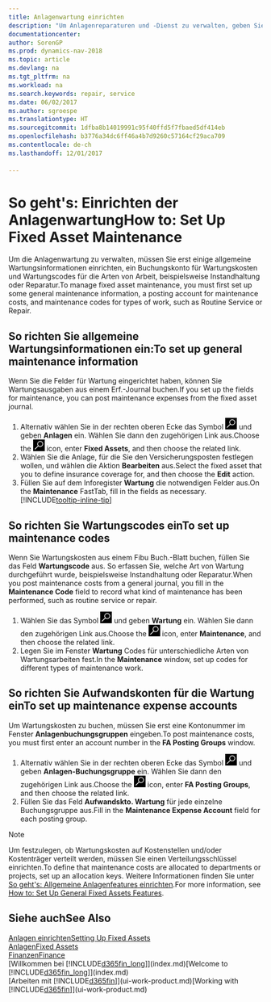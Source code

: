 ```yaml
---
title: Anlagenwartung einrichten
description: "Um Anlagenreparaturen und -Dienst zu verwalten, geben Sie allgemeine Wartungsinformationen, Codes für die Art der Arbeit und eine Buchung für Kosten an."
documentationcenter: 
author: SorenGP
ms.prod: dynamics-nav-2018
ms.topic: article
ms.devlang: na
ms.tgt_pltfrm: na
ms.workload: na
ms.search.keywords: repair, service
ms.date: 06/02/2017
ms.author: sgroespe
ms.translationtype: HT
ms.sourcegitcommit: 1dfba8b14019991c95f40ffd5f7fbaed5df414eb
ms.openlocfilehash: b3776a34dc6ff46a4b7d9260c57164cf29aca709
ms.contentlocale: de-ch
ms.lasthandoff: 12/01/2017

---
```

# <a name="how-to-set-up-fixed-asset-maintenance"></a><span data-ttu-id="1e893-103">So geht's: Einrichten der Anlagenwartung</span><span class="sxs-lookup"><span data-stu-id="1e893-103">How to: Set Up Fixed Asset Maintenance</span></span>
<span data-ttu-id="1e893-104">Um die Anlagenwartung zu verwalten, müssen Sie erst einige allgemeine Wartungsinformationen einrichten, ein Buchungskonto für Wartungskosten und Wartungscodes für die Arten von Arbeit, beispielsweise Instandhaltung oder Reparatur.</span><span class="sxs-lookup"><span data-stu-id="1e893-104">To manage fixed asset maintenance, you must first set up some general maintenance information, a posting account for maintenance costs, and maintenance codes for types of work, such as Routine Service or Repair.</span></span>

## <a name="to-set-up-general-maintenance-information"></a><span data-ttu-id="1e893-105">So richten Sie allgemeine Wartungsinformationen ein:</span><span class="sxs-lookup"><span data-stu-id="1e893-105">To set up general maintenance information</span></span>
<span data-ttu-id="1e893-106">Wenn Sie die Felder für Wartung eingerichtet haben, können Sie Wartungsausgaben aus einem Erf.-Journal buchen.</span><span class="sxs-lookup"><span data-stu-id="1e893-106">If you set up the fields for maintenance, you can post maintenance expenses from the fixed asset journal.</span></span>

1. <span data-ttu-id="1e893-107">Alternativ wählen Sie in der rechten oberen Ecke das Symbol ![Nach Seite oder Bericht suchen](media/ui-search/search_small.png "Nach Seite oder Bericht suchen") und geben **Anlagen** ein. Wählen Sie dann den zugehörigen Link aus.</span><span class="sxs-lookup"><span data-stu-id="1e893-107">Choose the ![Search for Page or Report](media/ui-search/search_small.png "Search for Page or Report icon") icon, enter **Fixed Assets**, and then choose the related link.</span></span>
2. <span data-ttu-id="1e893-108">Wählen Sie die Anlage, für die Sie den Versicherungsposten festlegen wollen, und wählen die Aktion **Bearbeiten** aus.</span><span class="sxs-lookup"><span data-stu-id="1e893-108">Select the fixed asset that you to define insurance coverage for, and then choose the **Edit** action.</span></span>
3. <span data-ttu-id="1e893-109">Füllen Sie auf dem Inforegister **Wartung** die notwendigen Felder aus.</span><span class="sxs-lookup"><span data-stu-id="1e893-109">On the **Maintenance** FastTab, fill in the fields as necessary.</span></span> [!INCLUDE[tooltip-inline-tip](includes/tooltip-inline-tip_md.md)]

## <a name="to-set-up-maintenance-codes"></a><span data-ttu-id="1e893-110">So richten Sie Wartungscodes ein</span><span class="sxs-lookup"><span data-stu-id="1e893-110">To set up maintenance codes</span></span>
<span data-ttu-id="1e893-111">Wenn Sie Wartungskosten aus einem Fibu Buch.-Blatt buchen, füllen Sie das Feld **Wartungscode** aus. So erfassen Sie, welche Art von Wartung durchgeführt wurde, beispielsweise Instandhaltung oder Reparatur.</span><span class="sxs-lookup"><span data-stu-id="1e893-111">When you post maintenance costs from a general journal, you fill in the **Maintenance Code** field to record what kind of maintenance has been performed, such as routine service or repair.</span></span>

1. <span data-ttu-id="1e893-112">Wählen Sie das Symbol ![Nach Seite oder Bericht suchen](media/ui-search/search_small.png "Nach Seite oder Bericht suchen") und geben **Wartung** ein. Wählen Sie dann den zugehörigen Link aus.</span><span class="sxs-lookup"><span data-stu-id="1e893-112">Choose the ![Search for Page or Report](media/ui-search/search_small.png "Search for Page or Report icon") icon, enter **Maintenance**, and then choose the related link.</span></span>
2. <span data-ttu-id="1e893-113">Legen Sie im Fenster **Wartung** Codes für unterschiedliche Arten von Wartungsarbeiten fest.</span><span class="sxs-lookup"><span data-stu-id="1e893-113">In the **Maintenance** window, set up codes for different types of maintenance work.</span></span>

## <a name="to-set-up-maintenance-expense-accounts"></a><span data-ttu-id="1e893-114">So richten Sie Aufwandskonten für die Wartung ein</span><span class="sxs-lookup"><span data-stu-id="1e893-114">To set up maintenance expense accounts</span></span>
<span data-ttu-id="1e893-115">Um Wartungskosten zu buchen, müssen Sie erst eine Kontonummer im Fenster **Anlagenbuchungsgruppen** eingeben.</span><span class="sxs-lookup"><span data-stu-id="1e893-115">To post maintenance costs, you must first enter an account number in the **FA Posting Groups** window.</span></span>

1. <span data-ttu-id="1e893-116">Alternativ wählen Sie in der rechten oberen Ecke das Symbol ![Nach Seite oder Bericht suchen](media/ui-search/search_small.png "Nach Seite oder Bericht suchen") und geben **Anlagen-Buchungsgruppe** ein. Wählen Sie dann den zugehörigen Link aus.</span><span class="sxs-lookup"><span data-stu-id="1e893-116">Choose the ![Search for Page or Report](media/ui-search/search_small.png "Search for Page or Report icon") icon, enter **FA Posting Groups**, and then choose the related link.</span></span>
2. <span data-ttu-id="1e893-117">Füllen Sie das Feld **Aufwandskto. Wartung** für jede einzelne Buchungsgruppe aus.</span><span class="sxs-lookup"><span data-stu-id="1e893-117">Fill in the **Maintenance Expense Account** field for each posting group.</span></span>

> [!NOTE]  
>   <span data-ttu-id="1e893-118">Um festzulegen, ob Wartungskosten auf Kostenstellen und/oder Kostenträger verteilt werden, müssen Sie einen Verteilungsschlüssel einrichten.</span><span class="sxs-lookup"><span data-stu-id="1e893-118">To define that maintenance costs are allocated to departments or projects, set up an allocation keys.</span></span> <span data-ttu-id="1e893-119">Weitere Informationen finden Sie unter [So geht's: Allgemeine Anlagenfeatures einrichten](fa-how-setup-general.md).</span><span class="sxs-lookup"><span data-stu-id="1e893-119">For more information, see [How to: Set Up General Fixed Assets Features](fa-how-setup-general.md).</span></span>

## <a name="see-also"></a><span data-ttu-id="1e893-120">Siehe auch</span><span class="sxs-lookup"><span data-stu-id="1e893-120">See Also</span></span>
[<span data-ttu-id="1e893-121">Anlagen einrichten</span><span class="sxs-lookup"><span data-stu-id="1e893-121">Setting Up Fixed Assets</span></span>](fa-setup.md)  
[<span data-ttu-id="1e893-122">Anlagen</span><span class="sxs-lookup"><span data-stu-id="1e893-122">Fixed Assets</span></span>](fa-manage.md)  
[<span data-ttu-id="1e893-123">Finanzen</span><span class="sxs-lookup"><span data-stu-id="1e893-123">Finance</span></span>](finance.md)  
<span data-ttu-id="1e893-124">[Willkommen bei [!INCLUDE[d365fin_long](includes/d365fin_long_md.md)]](index.md)</span><span class="sxs-lookup"><span data-stu-id="1e893-124">[Welcome to [!INCLUDE[d365fin_long](includes/d365fin_long_md.md)]](index.md)</span></span>  
<span data-ttu-id="1e893-125">[Arbeiten mit [!INCLUDE[d365fin](includes/d365fin_md.md)]](ui-work-product.md)</span><span class="sxs-lookup"><span data-stu-id="1e893-125">[Working with [!INCLUDE[d365fin](includes/d365fin_md.md)]](ui-work-product.md)</span></span>

